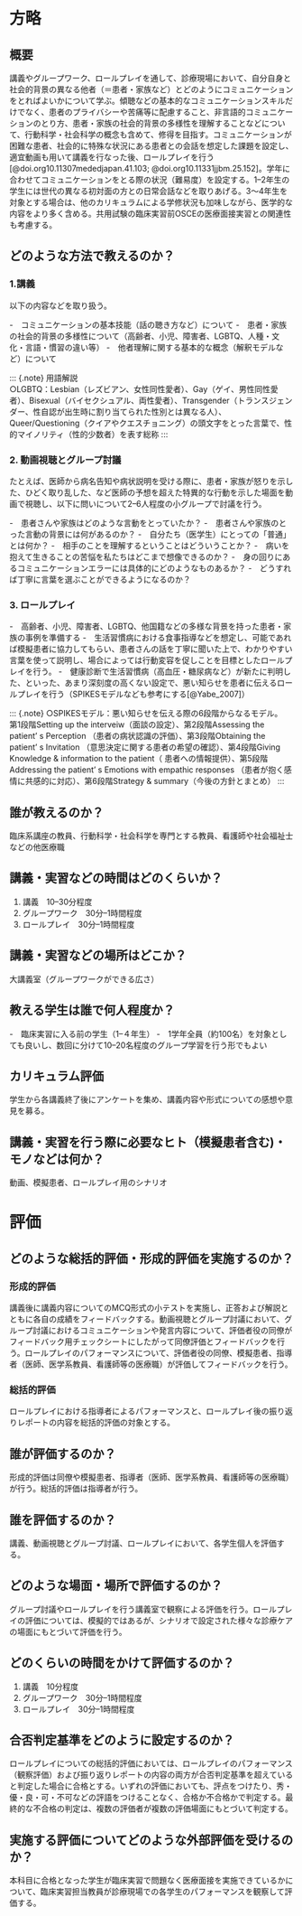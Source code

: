 

# 方略

## 概要

講義やグループワーク、ロールプレイを通して、診療現場において、自分自身と社会的背景の異なる他者（＝患者・家族など）とどのようにコミュニケーションをとればよいかについて学ぶ。傾聴などの基本的なコミュニケーションスキルだけでなく、患者のプライバシーや苦痛等に配慮すること、非言語的コミュニケーションのとり方、患者・家族の社会的背景の多様性を理解することなどについて、行動科学・社会科学の概念も含めて、修得を目指す。コミュニケーションが困難な患者、社会的に特殊な状況にある患者との会話を想定した課題を設定し、適宜動画も用いて講義を行なった後、ロールプレイを行う[@doi.org10.11307mededjapan.41.103; @doi.org10.11331jjbm.25.152]。学年に合わせてコミュニケーションをとる際の状況（難易度）を設定する。1–2年生の学生には世代の異なる初対面の方との日常会話などを取りあげる。3〜4年生を対象とする場合は、他のカリキュラムによる学修状況も加味しながら、医学的な内容をより多く含める。共用試験の臨床実習前OSCEの医療面接実習との関連性も考慮する。

## どのような方法で教えるのか？

### 1.講義

以下の内容などを取り扱う。

-　コミュニケーションの基本技能（話の聴き方など）について
-　患者・家族の社会的背景の多様性について（高齢者、小児、障害者、LGBTQ、人種・文化・言語・慣習の違い等）
-　他者理解に関する基本的な概念（解釈モデルなど）について

::: {.note}
用語解説<br>○LGBTQ：Lesbian（レズビアン、女性同性愛者）、Gay（ゲイ、男性同性愛者）、Bisexual（バイセクシュアル、両性愛者）、Transgender（トランスジェンダー、性自認が出生時に割り当てられた性別とは異なる人）、Queer/Questioning（クイアやクエスチョニング）の頭文字をとった言葉で、性的マイノリティ（性的少数者）を表す総称
:::

### 2. 動画視聴とグループ討議

たとえば、医師から病名告知や病状説明を受ける際に、患者・家族が怒りを示した、ひどく取り乱した、など医師の予想を超えた特異的な行動を示した場面を動画で視聴し、以下に問いについて2–6人程度の小グループで討議を行う。

-　患者さんや家族はどのような言動をとっていたか？
-　患者さんや家族のとった言動の背景には何があるのか？
-　自分たち（医学生）にとっての「普通」とは何か？
-　相手のことを理解するということはどういうことか？
-　病いを抱えて生きることの苦悩を私たちはどこまで想像できるのか？
-　身の回りにあるコミュニケーションエラーには具体的にどのようなものあるか？
-　どうすれば丁寧に言葉を選ぶことができるようになるのか？

### 3. ロールプレイ

-　高齢者、小児、障害者、LGBTQ、他国籍などの多様な背景を持った患者・家族の事例を準備する
-　生活習慣病における食事指導などを想定し、可能であれば模擬患者に協力してもらい、患者さんの話を丁寧に聞いた上で、わかりやすい言葉を使って説明し、場合によっては行動変容を促しことを目標としたロールプレイを行う。
-　健康診断で生活習慣病（高血圧・糖尿病など）が新たに判明した、といった、あまり深刻度の高くない設定で、悪い知らせを患者に伝えるロールプレイを行う（SPIKESモデルなども参考にする[@Yabe_2007]）

::: {.note}
○SPIKESモデル：悪い知らせを伝える際の6段階からなるモデル。<br>第1段階Setting up the interveiw（面談の設定）、第2段階Assessing the patient’ s Perception （患者の病状認識の評価）、第3段階Obtaining the patient’ s Invitation （意思決定に関する患者の希望の確認）、第4段階Giving Knowledge & information to the patient（ 患者への情報提供）、第5段階Addressing the patient’ s Emotions with empathic responses （患者が抱く感情に共感的に対応）、第6段階Strategy & summary（今後の方針とまとめ）
:::

## 誰が教えるのか？

臨床系講座の教員、行動科学・社会科学を専門とする教員、看護師や社会福祉士などの他医療職

## 講義・実習などの時間はどのくらいか？

1. 講義　10–30分程度
1. グループワーク　30分–1時間程度
1. ロールプレイ　30分–1時間程度

## 講義・実習などの場所はどこか？

大講義室（グループワークができる広さ）

## 教える学生は誰で何人程度か？

-　臨床実習に入る前の学生（1–４年生）
-　1学年全員（約100名）を対象としても良いし、数回に分けて10–20名程度のグループ学習を行う形でもよい

## カリキュラム評価
学生から各講義終了後にアンケートを集め、講義内容や形式についての感想や意見を募る。

## 講義・実習を行う際に必要なヒト（模擬患者含む)・モノなどは何か？

動画、模擬患者、ロールプレイ用のシナリオ

# 評価

## どのような総括的評価・形成的評価を実施するのか？

### 形成的評価

講義後に講義内容についてのMCQ形式の小テストを実施し、正答および解説とともに各自の成績をフィードバックする。動画視聴とグループ討議において、グループ討議におけるコミュニケーションや発言内容について、評価者役の同僚がフィードバック用チェックシートにしたがって同僚評価とフィードバックを行う。ロールプレイのパフォーマンスについて、評価者役の同僚、模擬患者、指導者（医師、医学系教員、看護師等の医療職）が評価してフィードバックを行う。

### 総括的評価

ロールプレイにおける指導者によるパフォーマンスと、ロールプレイ後の振り返りレポートの内容を総括的評価の対象とする。

## 誰が評価するのか？

形成的評価は同僚や模擬患者、指導者（医師、医学系教員、看護師等の医療職）が行う。総括的評価は指導者が行う。

## 誰を評価するのか？

講義、動画視聴とグループ討議、ロールプレイにおいて、各学生個人を評価する。

## どのような場面・場所で評価するのか？

グループ討議やロールプレイを行う講義室で観察による評価を行う。ロールプレイの評価については、模擬的ではあるが、シナリオで設定された様々な診療ケアの場面にもとづいて評価を行う。

## どのくらいの時間をかけて評価するのか？

1. 講義　10分程度
1. グループワーク　30分–1時間程度
1. ロールプレイ　30分–1時間程度

## 合否判定基準をどのように設定するのか？

ロールプレイについての総括的評価においては、ロールプレイのパフォーマンス（観察評価）および振り返りレポートの内容の両方が合否判定基準を超えていると判定した場合に合格とする。いずれの評価においても、評点をつけたり、秀・優・良・可・不可などの評語をつけることなく、合格か不合格かで判定する。最終的な不合格の判定は、複数の評価者が複数の評価場面にもとづいて判定する。

## 実施する評価についてどのような外部評価を受けるのか？

本科目に合格となった学生が臨床実習で問題なく医療面接を実施できているかについて、臨床実習担当教員が診療現場での各学生のパフォーマンスを観察して評価する。

